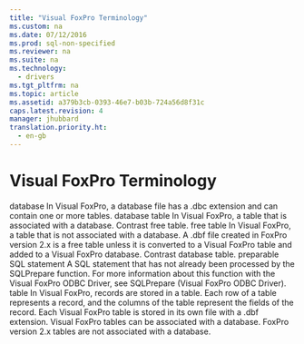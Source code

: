 ```yaml
---
title: "Visual FoxPro Terminology"
ms.custom: na
ms.date: 07/12/2016
ms.prod: sql-non-specified
ms.reviewer: na
ms.suite: na
ms.technology: 
  - drivers
ms.tgt_pltfrm: na
ms.topic: article
ms.assetid: a379b3cb-0393-46e7-b03b-724a56d8f31c
caps.latest.revision: 4
manager: jhubbard
translation.priority.ht: 
  - en-gb
---
```

# Visual FoxPro Terminology
<?xml version="1.0" encoding="utf-8"?>
<developerConceptualDocument xmlns="http://ddue.schemas.microsoft.com/authoring/2003/5" xmlns:xlink="http://www.w3.org/1999/xlink" xmlns:xsi="http://www.w3.org/2001/XMLSchema-instance" xsi:schemaLocation="http://ddue.schemas.microsoft.com/authoring/2003/5 http://dduestorage.blob.core.windows.net/ddueschema/developer.xsd">
  <introduction>
    <definitionTable>
      <definedTerm> <legacyBold>database</legacyBold> </definedTerm>
      <definition>
        <para>In Visual FoxPro, a database file has a .dbc extension and can contain one or more <legacyBold>tables</legacyBold>.</para>
      </definition>
      <definedTerm> <legacyBold>database table</legacyBold> </definedTerm>
      <definition>
        <para>In Visual FoxPro, a table that is associated with a database. Contrast <legacyBold>free table</legacyBold>.</para>
      </definition>
      <definedTerm> <legacyBold>free table</legacyBold> </definedTerm>
      <definition>
        <para>In Visual FoxPro, a table that is not associated with a database.</para>
        <para>A .dbf file created in FoxPro version 2.x is a free table unless it is converted to a Visual FoxPro table and added to a Visual FoxPro database. Contrast <legacyBold>database table</legacyBold>. </para>
      </definition>
      <definedTerm> <legacyBold>preparable SQL statement</legacyBold> </definedTerm>
      <definition>
        <para>A SQL statement that has not already been processed by the <legacyBold>SQLPrepare</legacyBold> function. For more information about this function with the Visual FoxPro ODBC Driver, see <legacyLink xlink:href="0c4cb5a4-9729-4b2e-a0c6-52027b92e8fc">SQLPrepare (Visual FoxPro ODBC Driver)</legacyLink>.</para>
      </definition>
      <definedTerm> <legacyBold>table</legacyBold> </definedTerm>
      <definition>
        <para>In Visual FoxPro, records are stored in a table. Each row of a table represents a record, and the columns of the table represent the fields of the record. Each Visual FoxPro table is stored in its own file with a .dbf extension. Visual FoxPro tables can be associated with a database.</para>
        <para>FoxPro version 2.<legacyItalic>x</legacyItalic> tables are not associated with a database. </para>
      </definition>
    </definitionTable>
  </introduction>
  <relatedTopics />
</developerConceptualDocument>